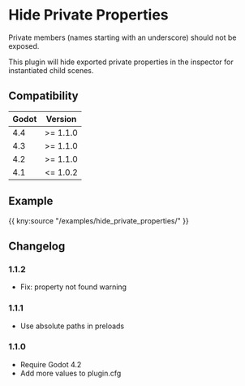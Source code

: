 # Hide Private Properties

Private members (names starting with an underscore) should not be exposed.

This plugin will hide exported private properties in the inspector for instantiated child scenes.

## Compatibility

| Godot | Version  |
|-------|----------|
| 4.4   | >= 1.1.0 |
| 4.3   | >= 1.1.0 |
| 4.2   | >= 1.1.0 |
| 4.1   | <= 1.0.2 |

## Example

{{ kny:source "/examples/hide_private_properties/" }}

## Changelog

### 1.1.2

- Fix: property not found warning

### 1.1.1

- Use absolute paths in preloads

### 1.1.0

- Require Godot 4.2
- Add more values to plugin.cfg
